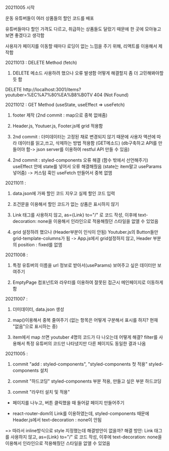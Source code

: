 20211005 시작

운동 유튜버들이 여러 상품들의 할인 코드를 배포

유튜버들마다 할인 가격도 다르고, 취급하는 상품들도 달랐기 때문에 한 곳에 모아놓고 보면 좋겠다고 생각함

사용자가 페이지를 이동할 때마다 로딩이 없는 느낌을 주기 위해, 리액트를 이용해서 제작함

20211013 : DELETE Method (fetch)
1. DELETE 메소드 사용하려 했으나 오류 발생함 어떻게 해결할지 좀 더 고민해봐야할 듯 함

DELETE http://localhost:3001/items?youtuber=%EC%A7%80%EA%B8%B0TV 404 (Not Found)


20211012 : GET Method (useState, useEffect => useFetch)
1. footer 제작 (2nd commit : map으로 중복 없애줌)

2. Header.js, Youtuer.js, Footer.js에 grid 적용함

3. 2nd commit : 더미데이터는 고정된 채로 변경되지 않기 때문에 사용자 액션에 따라 데이터를 읽고,쓰고, 삭제하는 방법 적용함 (GET메소드) (db구축하고 API를 만들어야 함-> json server를 이용하여 restful API 만들 수 있음)

4. 2nd commit : styled-components 오류 해결 (함수 밖에서 선언해주기)
   useEffect 안에 state를 넣어서 오류 해결해줬음 (state는 item말고 useParams 넣어줌) -> 커스텀 훅인 useFetch 만들어서 중복 없앰

20211011 :
1. data.json에 가짜 할인 코드 지우고 실제 할인 코드 입력

2. 조건문을 이용해서 할인 코드가 없는 상품은 표시하지 않기

3. Link 태그를 사용하지 않고, as={Link} to="/" 로 코드 작성,
   이후에 text-decoration: none을 이용해서 인라인으로 적용해줬던 스타일을 없앨 수 있었음

4. grid 설정하려 했으나 (Header부분이 인식이 안됨) Youtuber.js의 Button들만 grid-template-columns가 됨
-> App.js에서 grid설정하지 않고, Header 부분의 position : fixed를 없앰

20211008 :

1. 특정 유튜버의 이름을 url 정보로 받아서(useParams) 보여주고 싶은 데이터만 보여주기

2. EmptyPage 컴포넌트와 라우터를 이용하여 잘못된 접근시 메인페이지로 이동하게 함

20211007 :
1. 더미데이터, data.json 생성

2. map()이용해서 중복 줄여주기 
(없는 항목은 어떻게 구분해서 표시를 하지? 현재 "없음"으로 표시하는 중)

3. item에서 map 쓰면 youtuber 4명의 코드가 다 나오는데 어떻게 해결? 
filter를 사용해서 특정 유튜버의 코드만 나타냈지만 다른 페이지도 동일한 결과 나옴

20211005 : 
1. commit "add : styled-components", "styled-components 첫 적용"
styled-components 설치 

2. commit "하드코딩"
styled-components 부분 적용, 만들고 싶은 부분 하드코딩

3. commit "라우터 설치 및 적용"
- 페이지를 나누고, 버튼 클릭했을 때 들어갈 페이지 만들어주기

- react-router-dom의 Link를 이용하였는데, styled-components 때문에 Header.js에서 text-decoration : none이 안됨 

=> 따라서 inline방식으로 style 지정했는데 해결방안이 없을까?
해결 방안: Link 태그를 사용하지 않고, as={Link} to="/" 로 코드 작성, 이후에 text-decoration: none을 이용해서 인라인으로 적용해줬던 스타일을 없앨 수 있었음
